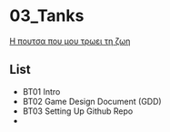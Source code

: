 ﻿# 03_Tanks
[Η πουτσα που μου τρωει τη ζωη](https://www.udemy.com/unrealcourse/learn/v4/overview) 

## List
* BT01 Intro
* BT02 Game Design Document (GDD)
* BT03 Setting Up Github Repo
*